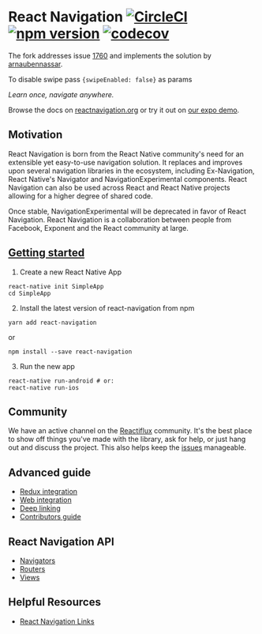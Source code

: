 # React Navigation [![CircleCI](https://circleci.com/gh/react-community/react-navigation/tree/master.svg?style=shield&circle-token=622fcb1d78413084c2f44699ed2104246a177485)](https://circleci.com/gh/react-community/react-navigation/tree/master) [![npm version](https://badge.fury.io/js/react-navigation.svg)](https://badge.fury.io/js/react-navigation) [![codecov](https://codecov.io/gh/react-community/react-navigation/branch/master/graph/badge.svg)](https://codecov.io/gh/react-community/react-navigation)

The fork addresses issue [1760](https://github.com/react-community/react-navigation/issues/1760) and implements the solution by [arnaubennassar](https://github.com/arnaubennassar).

To disable swipe pass ```{swipeEnabled: false}``` as params

*Learn once, navigate anywhere.*

Browse the docs on [reactnavigation.org](https://reactnavigation.org/) or try it out on [our expo demo](https://exp.host/@react-navigation/NavigationPlayground).

## Motivation

React Navigation is born from the React Native community's need for an
extensible yet easy-to-use navigation solution. It replaces and improves
upon several navigation libraries in the ecosystem, including Ex-Navigation,
React Native's Navigator and NavigationExperimental components. React
Navigation can also be used across React and React Native projects allowing
for a higher degree of shared code.

Once stable, NavigationExperimental will be deprecated in favor of React
Navigation. React Navigation is a collaboration between people from
Facebook, Exponent and the React community at large.

## [Getting started](https://reactnavigation.org/docs/intro/)

1. Create a new React Native App
  ```
  react-native init SimpleApp
  cd SimpleApp
  ```

2. Install the latest version of react-navigation from npm
  ```
  yarn add react-navigation
  ```
  or
  ```
  npm install --save react-navigation
  ```

3. Run the new app
  ```
  react-native run-android # or:
  react-native run-ios
  ```

## Community

We have an active channel on the [Reactiflux](https://www.reactiflux.com/) community. It's the best place to show off things you've made with the library, ask for help, or just hang out and discuss the project. This also helps keep the [issues](https://github.com/react-community/react-navigation/issues) manageable.

## Advanced guide

- [Redux integration](https://reactnavigation.org/docs/guides/redux)
- [Web integration](https://reactnavigation.org/docs/guides/web)
- [Deep linking](https://reactnavigation.org/docs/guides/linking)
- [Contributors guide](https://reactnavigation.org/docs/guides/contributors)

## React Navigation API

- [Navigators](https://reactnavigation.org/docs/navigators/)
- [Routers](https://reactnavigation.org/docs/routers/)
- [Views](https://reactnavigation.org/docs/views/)

## Helpful Resources

- [React Navigation Links](https://github.com/react-navigation/react-navigation-links)
